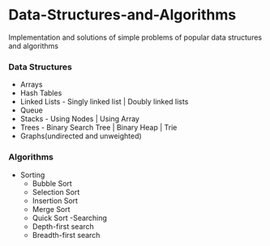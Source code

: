 # Data-Structures-and-Algorithms
Implementation and solutions of simple problems of popular data structures and algorithms

### Data Structures
- Arrays
- Hash Tables
- Linked Lists - Singly linked list | Doubly linked lists
- Queue
- Stacks - Using Nodes | Using Array
- Trees - Binary Search Tree | Binary Heap | Trie
- Graphs(undirected and unweighted)

### Algorithms
- Sorting
  - Bubble Sort
  - Selection Sort
  - Insertion Sort
  - Merge Sort
  - Quick Sort
-Searching
  - Depth-first search
  - Breadth-first search
